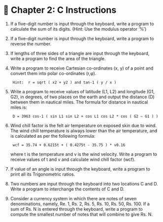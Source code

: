 # 📌 Chapter 2: C Instructions

1. If a five-digit number is input through the keyboard, write a 
program to calculate the sum of its digits. (Hint: Use the modulus 
operator ‘%’) 

1. If a five-digit number is input through the keyboard, write a 
program to reverse the number. 

1. If lengths of three sides of a triangle are input through the 
keyboard, write a program to find the area of the triangle. 

1. Write a program to receive Cartesian co-ordinates (x, y) of a point 
and convert them into polar co-ordinates (r,φ).  
        
        Hint:  r = sqrt ( x2 + y2 ) and tan-1 ( y / x )
             
1. Write a program to receive values of latitude (L1, L2) and longitude 
(G1, G2), in degrees, of two places on the earth and output the 
distance (D) between them in nautical miles. The formula for 
distance in nautical miles is: 

        D = 3963 cos-1 ( sin L1 sin L2 + cos L1 cos L2 * cos ( G2 – G1 ) ) 

1. Wind chill factor is the felt air temperature on exposed skin due to 
wind. The wind chill temperature is always lower than the air 
temperature, and is calculated as per the following formula: 

        wcf = 35.74 + 0.6215t + ( 0.4275t - 35.75 ) * v0.16 

    where t is the temperature and v is the wind velocity. Write a 
program to receive values of t and v and calculate wind chill factor 
(wcf). 

1. If value of an angle is input through the keyboard, write a program 
to print all its Trigonometric ratios.

1. Two numbers are input through the keyboard into two locations C 
and D. Write a program to interchange the contents of C and D. 

1. Consider a currency system in which there are notes of seven 
denominations, namely, Re. 1, Rs. 2, Rs. 5, Rs. 10, Rs. 50, Rs. 100. If 
a sum of Rs. N is entered through the keyboard, write a program to 
compute the smallest number of notes that will combine to give Rs. 
N.
##